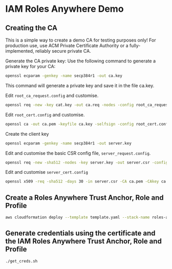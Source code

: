# IAM Roles Anywhere Demo

## Creating the CA

This is a simple way to create a demo CA for testing purposes only! For production use, use ACM Private Certificate Authority or a fully-implemented, reliably secure private CA.


Generate the CA private key: Use the following command to generate a private key for your CA:
```bash
openssl ecparam -genkey -name secp384r1 -out ca.key
```

This command will generate a private key and save it in the file ca.key.

Edit `root_ca_request.config` and customise.

```bash
openssl req -new -key cat.key -out ca.req -nodes -config root_ca_request.config
```

Edit `root_cert.config` and customise.

```bash
openssl ca -out ca.pem -keyfile ca.key -selfsign -config root_cert.config -in ca.req
```

Create the client key
```bash
openssl ecparam -genkey -name secp384r1 -out server.key
```

Edit and customise the basic CSR config file, `server_request.config`.

```bash
openssl req -new -sha512 -nodes -key server.key -out server.csr -config server_request.config
```

Edit and customise `server_cert.config`

```bash
openssl x509 -req -sha512 -days 30 -in server.csr -CA ca.pem -CAkey ca.key -CAcreateserial -out server.pem -extfile server_cert.config
```

## Create a Roles Anywhere Trust Anchor, Role and Profile

```bash
aws cloudformation deploy --template template.yaml --stack-name roles-anywhere-demo --parameter-overrides OU=IT X509CertificateData="$(cat ca.pem)" --capabilities CAPABILITY_NAMED_IAM --disable-rollback
```

## Generate credentials using the certificate and the IAM Roles Anywhere Trust Anchor, Role and Profile

```bash
./get_creds.sh
```

